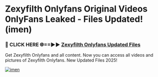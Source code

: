 # Zexyfilth Onlyfans Original Videos 0nlyFans Leaked - Files Updated! (imen)

<h3>🔴 CLICK HERE 🌐==►► <a href="https://tinyurl.com/2m67pmp6" rel="nofollow">Zexyfilth Onlyfans Updated Files</a></h3>

Get Zexyfilth Onlyfans and all content. Now you can access all videos and pictures of Zexyfilth Onlyfans. New Updated Files 2025!

[![imen](https://i.imgur.com/H4QAA4z.gif)](https://tinyurl.com/2m67pmp6)